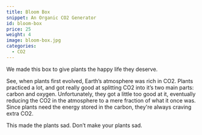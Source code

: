 ```yaml
---
title: Bloom Box
snippet: An Organic CO2 Generator
id: bloom-box
price: 25
weight: 4
image: bloom-box.jpg
categories:
  - CO2
---
```


We made this box to give plants the happy life they deserve.

See, when plants first evolved, Earth’s atmosphere was rich in CO2. Plants practiced a lot, and got really good at splitting CO2 into it’s two main parts: carbon and oxygen. Unfortunately, they got a little too good at it, eventually reducing the CO2 in the atmosphere to a mere fraction of what it once was. Since plants need the energy stored in the carbon, they're always craving extra CO2.

This made the plants sad. Don’t make your plants sad.
